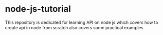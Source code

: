 # node-js-tutorial
This repository is dedicated for learning API on node js which covers how to create api in node from scratch also covers some practical examples

